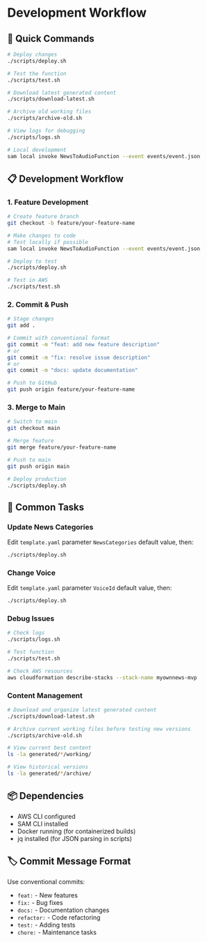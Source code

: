 # Development Workflow

## 🚀 Quick Commands

```bash
# Deploy changes
./scripts/deploy.sh

# Test the function
./scripts/test.sh

# Download latest generated content
./scripts/download-latest.sh

# Archive old working files
./scripts/archive-old.sh

# View logs for debugging
./scripts/logs.sh

# Local development
sam local invoke NewsToAudioFunction --event events/event.json
```

## 📋 Development Workflow

### 1. **Feature Development**
```bash
# Create feature branch
git checkout -b feature/your-feature-name

# Make changes to code
# Test locally if possible
sam local invoke NewsToAudioFunction --event events/event.json

# Deploy to test
./scripts/deploy.sh

# Test in AWS
./scripts/test.sh
```

### 2. **Commit & Push**
```bash
# Stage changes
git add .

# Commit with conventional format
git commit -m "feat: add new feature description"
# or
git commit -m "fix: resolve issue description"
# or  
git commit -m "docs: update documentation"

# Push to GitHub
git push origin feature/your-feature-name
```

### 3. **Merge to Main**
```bash
# Switch to main
git checkout main

# Merge feature
git merge feature/your-feature-name

# Push to main
git push origin main

# Deploy production
./scripts/deploy.sh
```

## 🔧 Common Tasks

### Update News Categories
Edit `template.yaml` parameter `NewsCategories` default value, then:
```bash
./scripts/deploy.sh
```

### Change Voice
Edit `template.yaml` parameter `VoiceId` default value, then:
```bash
./scripts/deploy.sh
```

### Debug Issues
```bash
# Check logs
./scripts/logs.sh

# Test function
./scripts/test.sh

# Check AWS resources
aws cloudformation describe-stacks --stack-name myownnews-mvp
```

### Content Management
```bash
# Download and organize latest generated content
./scripts/download-latest.sh

# Archive current working files before testing new versions
./scripts/archive-old.sh

# View current best content
ls -la generated/*/working/

# View historical versions
ls -la generated/*/archive/
```

## 📦 Dependencies

- AWS CLI configured
- SAM CLI installed  
- Docker running (for containerized builds)
- jq installed (for JSON parsing in scripts)

## 🏷️ Commit Message Format

Use conventional commits:
- `feat:` - New features
- `fix:` - Bug fixes
- `docs:` - Documentation changes
- `refactor:` - Code refactoring
- `test:` - Adding tests
- `chore:` - Maintenance tasks